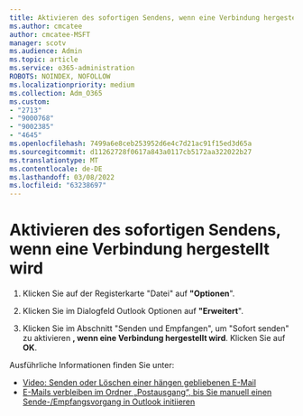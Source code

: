 ```yaml
---
title: Aktivieren des sofortigen Sendens, wenn eine Verbindung hergestellt wird
ms.author: cmcatee
author: cmcatee-MSFT
manager: scotv
ms.audience: Admin
ms.topic: article
ms.service: o365-administration
ROBOTS: NOINDEX, NOFOLLOW
ms.localizationpriority: medium
ms.collection: Adm_O365
ms.custom:
- "2713"
- "9000768"
- "9002385"
- "4645"
ms.openlocfilehash: 7499a6e8ceb253952d6e4c7d21ac91f15ed3d65a
ms.sourcegitcommit: d11262728f0617a843a0117cb5172aa322022b27
ms.translationtype: MT
ms.contentlocale: de-DE
ms.lasthandoff: 03/08/2022
ms.locfileid: "63238697"
---
```

# <a name="enable-send-immediately-when-connected"></a>Aktivieren des sofortigen Sendens, wenn eine Verbindung hergestellt wird
 
1. Klicken Sie auf der Registerkarte "Datei" auf **"Optionen**".

2. Klicken Sie im Dialogfeld Outlook Optionen auf **"Erweitert**".

3. Klicken Sie im Abschnitt "Senden und Empfangen", um "Sofort senden" zu aktivieren **, wenn eine Verbindung hergestellt wird**. Klicken Sie auf **OK**.

Ausführliche Informationen finden Sie unter:
- [Video: Senden oder Löschen einer hängen gebliebenen E-Mail](https://support.office.com/article/Video-Send-or-delete-an-email-stuck-in-your-outbox-26d5d34a-4e5f-444a-a9e8-44db04a94dec) 
- [E-Mails verbleiben im Ordner „Postausgang“, bis Sie manuell einen Sende-/Empfangsvorgang in Outlook initiieren](https://support.microsoft.com/help/2797572/email-stays-in-the-outbox-folder-until-you-manually-initiate-a-send-re)
